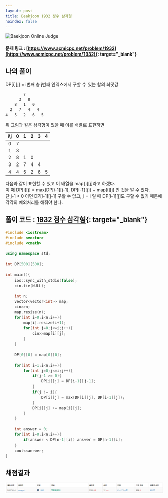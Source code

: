 ```yaml
---
layout: post
title: Beakjoon 1932 정수 삼각형
noindex: false
---
```


![Baekjoon Online Judge](https://onlinejudgeimages.s3-ap-northeast-1.amazonaws.com/images/boj-og-1200.png)

#### 문제 링크 : [https://www.acmicpc.net/problem/1932](https://www.acmicpc.net/problem/1932){: target="_blank"}


## 나의 풀이    
DP[i][j] = i번째 층 j번째 인덱스에서 구할 수 있는 합의 최댓값
```
        7
      3   8
    8   1   0
  2   7   4   4
4   5   2   6   5
```
위 그림과 같은 삼각형이 있을 때 이를 배열로 표현하면

|i\j|0|1|2|3|4|
|:-----:|:-----:|:-----:|:-----:|:-----:|:-----:|
|0|7||||||||
|1|3||||||||
|2|8|1|0||||  
|3|2|7|4|4||  
|4|4|5|2|6|5|  

다음과 같이 표현할 수 있고 이 배열을 map[i][j]라고 하겠다.        
이 때 DP[i][j] = max(DP[i-1][j-1], DP[i-1][j]) + map[i][j] 인 것을 알 수 있다.      
단 j-1 < 0 이면 DP[i-1][j-1] 구할 수 없고, j = i 일 때 DP[i-1][j]도 구할 수 없기 때문에 각각의 예외처리를 해줘야 한다. 
## 풀이 코드 : [1932 정수 삼각형](https://github.com/sun-pyo/algorithm/blob/main/Beakjoon/1932.cpp){: target="_blank"}

```c++
#include <iostream>
#include <vector>
#include <cmath>

using namespace std;

int DP[500][500];

int main(){
    ios::sync_with_stdio(false);
    cin.tie(NULL);

    int n;
    vector<vector<int>> map;
    cin>>n;
    map.resize(n);
    for(int i=0;i<n;i++){
        map[i].resize(i+1);
        for(int j=0;j<=i;j++){
            cin>>map[i][j];
        }
    }

    DP[0][0] = map[0][0];

    for(int i=1;i<n;i++){
        for(int j=0;j<=i;j++){
            if(j-1 >= 0){
                DP[i][j] = DP[i-1][j-1];
            }
            if(j != i){
                DP[i][j] = max(DP[i][j], DP[i-1][j]);
            }
            DP[i][j] += map[i][j];
        }
    }

    int answer = 0;
    for(int i=0;i<n;i++){
        if(answer < DP[n-1][i]) answer = DP[n-1][i];
    }
    cout<<answer;
}
```


## 채점결과
![49993](\algorithm\img\beakjoon_1932.PNG)